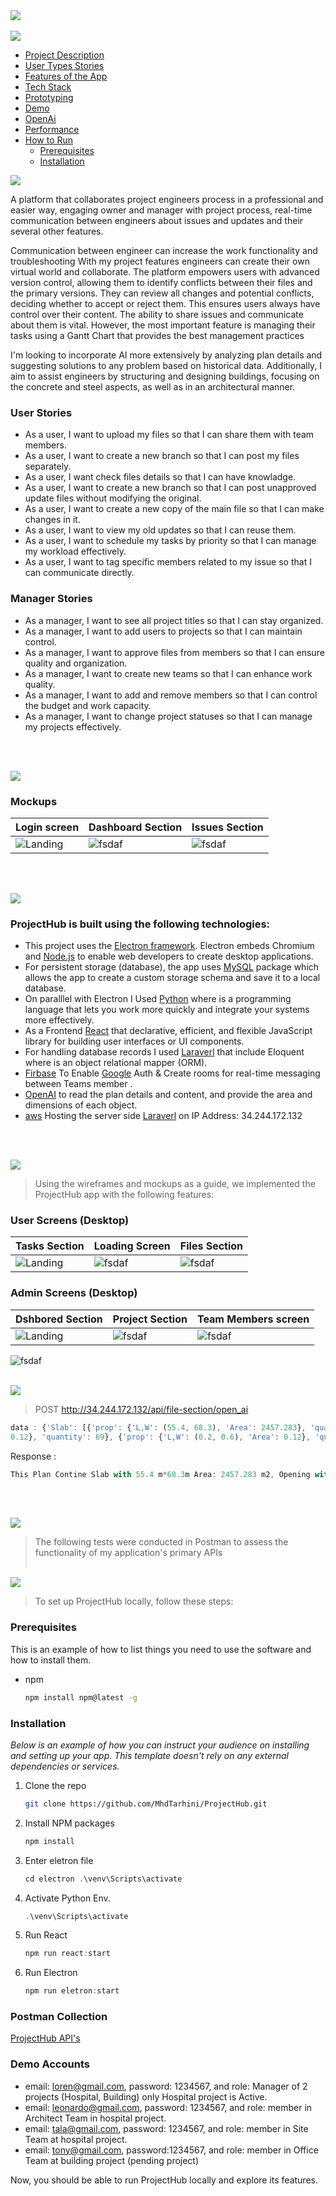 <img src="./readme/title1.svg"/>
<br><br>

<img src="./readme/title7.svg"/> 


- [Project Description](#project-description)
- [User Types Stories](#user-types)
- [Features of the App](#features-of-the-app)
- [Tech Stack](#tech-stack)
- [Prototyping](#prototyping)
- [Demo](#Demo)
- [OpenAi](#OpenAi)
- [Performance](#Performance)
- [How to Run](#how-to-run)
  - [Prerequisites](#prerequisites)
  - [Installation](#installation)


<!-- project philosophy -->
<a name="project-description"></a>
<img src="./readme/title2.svg"/>

A platform that collaborates project engineers process in a professional and easier way, engaging owner and manager with project process, real-time communication between engineers about issues and updates and their several other features.

Communication between engineer can increase the work functionality and troubleshooting 
With my project features engineers can create their own virtual world and collaborate. The platform empowers users with advanced version control, allowing them to identify conflicts between their files and the primary versions. They can review all changes and potential conflicts, deciding whether to accept or reject them. This ensures users always have control over their content. The ability to share issues and communicate about them is vital. However, the most important feature is managing their tasks using a Gantt Chart that provides the best management practices

I'm looking to incorporate AI more extensively by analyzing plan details and suggesting solutions to any problem based on historical data. Additionally, I aim to assist engineers by structuring and designing buildings, focusing on the concrete and steel aspects, as well as in an architectural manner.

<a name="User Types"></a>
### User Stories

- As a user, I want to upload my files so that I can share them with team members.
- As a user, I want to create a new branch so that I can post my files separately.
- As a user, I want check files details so that I can have knowladge.
- As a user, I want to create a new branch so that I can post unapproved update files without modifying the original.
- As a user, I want to create a new copy of the main file so that I can make changes in it.
- As a user, I want to view my old updates so that I can reuse them.
- As a user, I want to schedule my tasks by priority so that I can manage my workload effectively.
- As a user, I want to tag specific members related to my issue so that I can communicate directly.

### Manager Stories

- As a manager, I want to see all project titles so that I can stay organized.
- As a manager, I want to add users to projects so that I can maintain control.
- As a manager, I want to approve files from members so that I can ensure quality and organization.
- As a manager, I want to create new teams so that I can enhance work quality.
- As a manager, I want to add and remove members so that I can control the budget and work capacity.
- As a manager, I want to change project statuses so that I can manage my projects effectively.

<br><br>
<!-- Prototyping -->
<a name="prototyping"></a>
<img src="./readme/title3.svg"/>

### Mockups
| Login screen  | Dashboard Section | Issues Section |
| ---| ---| ---|
| ![Landing](./readme/loginpage.jpg) | ![fsdaf](./readme/Dashborad.jpg) | ![fsdaf](./readme/IssuesSection.jpg) |

<br><br>

<!-- Tech stack -->
<a name="tech-stack" ></a>
<img src="./readme/title5.svg"/>

###  ProjectHub is built using the following technologies:

- This project uses the [Electron framework](https://www.electronjs.org/). Electron embeds Chromium and [Node.js](https://nodejs.org/en) to enable web developers to create desktop applications.
- For persistent storage (database), the app uses [MySQL](https://www.mysql.com/) package which allows the app to create a custom storage schema and save it to a local database.
- On paralllel with Electron I Used [Python](https://www.python.org/) where is a programming language that lets you work more quickly and integrate your systems more effectively.
- As a Frontend [React](https://react.dev/) that declarative, efficient, and flexible JavaScript library for building user interfaces or UI components.
- For handling database records I used [Laraverl](https://laravel.com/) that include Eloquent where is an object relational mapper (ORM).
- [Firbase](https://firebase.google.com/?gad=1&gclid=CjwKCAjwseSoBhBXEiwA9iZtxsTCyMaNaWShkDwkOZYQTfNahGinS-OquPbbTv-_aUAEuz1BWX6ACBoCNA0QAvD_BwE&gclsrc=aw.ds) To Enable [Google](https://mail.google.com/) Auth & Create rooms for real-time messaging between Teams member .
- [OpenAI](https://openai.com/) to read the plan details and content, and provide the area and dimensions of each object.
- [aws](https://aws.amazon.com/) Hosting the server side [Laraverl](https://laravel.com/) on IP Address: 34.244.172.132 

<br><br>

<!-- Implementation -->
<img src="./readme/title4.svg"/>
<a name="Demo" ></a>

> Using the wireframes and mockups as a guide, we implemented the ProjectHub app with the following features:


### User Screens (Desktop)


| Tasks Section  | Loading Screen |  Files Section |
| ---| ---| ---|
| ![Landing](./readme/TasksSection.jpg) | ![fsdaf](./readme/ezgif.com-resize.gif) | ![fsdaf](./readme/FilesSection.jpg) |

### Admin Screens (Desktop)


| Dshbored Section  | Project Section |  Team Members screen |
| ---| ---| ---|
| ![Landing](./readme/Dashboard_manager.jpg) | ![fsdaf](./readme/ProjectSection.jpg) | ![fsdaf](./readme/TeamMembers.jpg) |

![fsdaf](./readme/gif.gif)
<br><br>

<a name="OpenAi" ></a>
<img src="./readme/title8.svg"/>

> POST http://34.244.172.132/api/file-section/open_ai
```js
data : {'Slab': [{'prop': {'L,W': (55.4, 68.3), 'Area': 2457.283}, 'quantity': 1}], 'opening': [{'prop': {'L,W': (3.0, 4.9), 'Area': 14.7}, 'quantity': 1}, {'prop': {'L,W': (4.6, 2.2), 'Area': 10.12}, 'quantity': 1}, {'prop': {'L,W': (2.8, 2.8), 'Area': 7.84}, 'quantity': 1}], 'Columns': [{'prop': {'L,W': (0.6, 0.2), 'Area': 
0.12}, 'quantity': 69}, {'prop': {'L,W': (0.2, 0.6), 'Area': 0.12}, 'quantity': 2}], 'shear wall': [{'prop': {'L,W': (3.2, 5.1), 'Area': 16.32}, 'quantity': 1}, {'prop': {'L,W': (3.0, 5.0), 'Area': 7.5}, 'quantity': 1}, {'prop': {'L,W': (2.8, 5.5), 'Area': 7.7}, 'quantity': 1}, {'prop': {'L,W': (4.8, 3.5), 'Area': 14.16}, 'quantity': 1}, {'prop': {'L,W': (7.0, 1.6), 'Area': 11.2}, 'quantity': 1}, {'prop': {'L,W': (7.0, 4.2), 'Area': 7.0}, 'quantity': 1}]}
```
Response : 
```js
This Plan Contine Slab with 55.4 m*68.3m Area: 2457.283 m2, Opening with L,W: 3.0 m, 4.9 m Area: 14.7 m2, L,W: 4.6 m, 2.2 m Area: 10.12 m2,L,W: 2.8 m, 2.8 m Area: 7.84 m2, Columns with L,W: 0.6 m, 0.2 m Area: 0.12 m2 Quantity: 69, L,W: 0.2 m, 0.6 m Area: 0.12 m2 Quantity: 2, Shear wall L,W: 3.2 m, 5.1 m Area: 16.32 m2 Quantity: 1 L,W: 3.0 m, 5.0 m Area: 7.5 m2 Quantity: 1 L,W: 2.8 m, 5.5 m Area: 7.7 m2 Quantity: 1 L,W: 4.8 m, 3.5 m Area: 14.16 m2 Quantity: 1 L,W: 7.0 m, 1.6 m Area: 11.2 m2 Quantity: 1 L,W: 7.0 m, 4.2 m Area: 7.0 m2 Quantity: 1
```
<br><br>


<a name="Performance" ></a>
<img src="./readme/title9.svg"/> 
> The following tests were conducted in Postman to assess the functionality of my application's primary APIs
<br><br>



<!-- How to run -->
<img src="./readme/title6.svg"/>

> To set up ProjectHub locally, follow these steps:

### Prerequisites

This is an example of how to list things you need to use the software and how to install them.
* npm
  ```sh
  npm install npm@latest -g
  ```

### Installation

_Below is an example of how you can instruct your audience on installing and setting up your app. This template doesn't rely on any external dependencies or services._

1. Clone the repo
   ```sh
   git clone https://github.com/MhdTarhini/ProjectHub.git
   ```
2. Install NPM packages
   ```sh
   npm install
   ```
3. Enter eletron file
   ```js
   cd electron .\venv\Scripts\activate
   ```
4. Activate Python Env.
   ```js
   .\venv\Scripts\activate
   ```
5. Run React
   ```js
   npm run react:start
   ```
6. Run Electron
   ```js
   npm run eletron:start
   ```

### Postman Collection
[ProjectHub API's](./readme/ProjectHub-API's.postman_collection.json)
### Demo Accounts

- email: loren@gmail.com, password: 1234567, and role: Manager of 2 projects (Hospital, Building) only Hospital project is Active.
- email: leonardo@gmail.com, password: 1234567, and role: member in Architect Team in hospital project.
- email: tala@gmail.com, password: 1234567, and role:  member in Site Team at hospital project.
- email: tony@gmail.com, password:1234567, and role: member in Office Team at building project (pending project)

Now, you should be able to run ProjectHub locally and explore its features.
